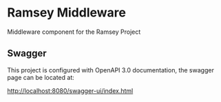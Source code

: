 # Ramsey Middleware
Middleware component for the Ramsey Project

## Swagger
This project is configured with OpenAPI 3.0 documentation, the swagger page can be located at:

[http://localhost:8080/swagger-ui/index.html](http://localhost:8080/swagger-ui/index.html)